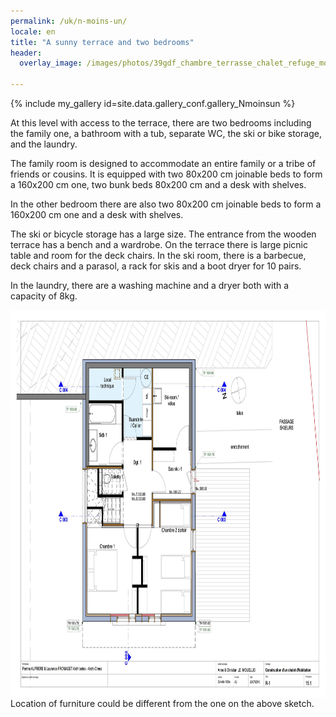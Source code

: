 ```yaml
---
permalink: /uk/n-moins-un/
locale: en
title: "A sunny terrace and two bedrooms"
header:
  overlay_image: /images/photos/39gdf_chambre_terrasse_chalet_refuge_montgesin_plagne.jpg

---
```


{% include my_gallery id=site.data.gallery_conf.gallery_Nmoinsun %}

At this level with access to the terrace, there are two bedrooms including the family one, a bathroom with a tub, separate WC, the ski or bike storage, and the laundry.  

The family room is designed to accommodate an entire family or a tribe of friends or cousins. It is equipped with two 80x200 cm joinable beds to form a 160x200 cm one, two bunk beds 80x200 cm and a desk with shelves.  

In the other bedroom there are also two 80x200 cm joinable beds to form a 160x200 cm one and a desk with shelves.  

The ski or bicycle storage has a large size. The entrance from the wooden terrace has a bench and a wardrobe. On the terrace there is large picnic table and room for the deck chairs. In the ski room, there is a barbecue, deck chairs and a parasol, a rack for skis and a boot dryer for 10 pairs.  

In the laundry, there are a washing machine and a dryer both with a capacity of 8kg.

<img style="display: block; margin-left: auto; margin-right: auto;" src="/images/plans/planR-1JPEG.jpg" alt="" width="777" height="621" />
Location of furniture could be different from the one on the above sketch.
